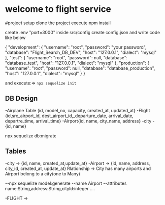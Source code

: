 # welcome to flight service

#project setup
clone the project
execute npm install

create .env "port=3000"
inside src/config create config.json and write code like below

{
"development": {
"username": "root",
"password": "your password",
"database": "Flight_Search_DB_DEV",
"host": "127.0.0.1",
"dialect": "mysql"
},
"test": {
"username": "root",
"password": null,
"database": "database_test",
"host": "127.0.0.1",
"dialect": "mysql"
},
"production": {
"username": "root",
"password": null,
"database": "database_production",
"host": "127.0.0.1",
"dialect": "mysql"
}
}

and execute:=> `npx sequelize init`

## DB Design

-Airplane Table {id, model_no, capacity, created_at, updated_at}
-Flight {id,src_airport_id, dest_airport_id,\_departure_date, arrival_date, departre_time, arrival_time}
-Airport{id, name, city_name, address}
-city - {id, name}

npx sequelize db:migrate

## Tables

-city -> {id, name, created_at,update_at}
-Airport -> {id, name, address, city_id, created_at, update_at}
        Rlationship -> City has many airports and Airport belong to a city(one to Many)

        
--npx sequelize model:generate --name Airport --attributes name:String,address:String,cityId:integer
....

-FLIGHT ->